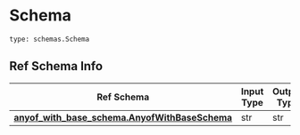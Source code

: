 # Schema
```
type: schemas.Schema
```

## Ref Schema Info
Ref Schema | Input Type | Output Type
---------- | ---------- | -----------
[**anyof_with_base_schema.AnyofWithBaseSchema**](../../../../../../../../components/schema/anyof_with_base_schema.md) | str | str
